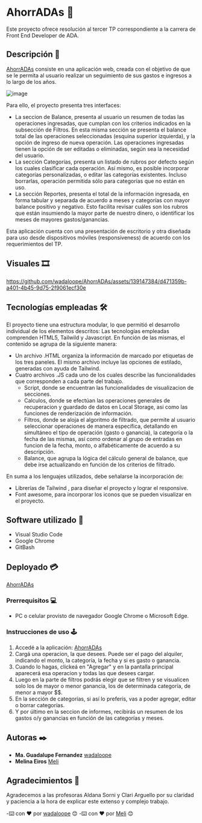 # AhorrADAs 🤑

Este proyecto ofrece resolución al tercer TP correspondiente a la carrera de Front End Developer de ADA.

## Descripción 💸

[AhorrADAs](https://wadaloope.github.io/AhorrADAs/) consiste en una aplicación web, creada con el objetivo de que se le permita al usuario realizar un seguimiento de sus gastos e ingresos a lo largo de los años.

![image](https://github.com/wadaloope/AhorrADAs/assets/139147384/0d4bb454-9332-45d9-85f9-8dcfb435d7b6)

Para ello, el proyecto presenta tres interfaces:

- La seccion de Balance, presenta al usuario un resumen de todas las operaciones ingresadas, que cumplan con los criterios indicados en la subsección de Filtros. En esta misma sección se presenta el balance total de las operaciones seleccionadas (esquina superior izquierda), y la opción de ingreso de nueva operación. Las operaciones ingresadas tienen la opción de ser editadas o eliminadas, según sea la necesidad del usuario.
- La sección Categorías, presenta un listado de rubros por defecto según los cuales clasificar cada operación. Así mismo, es posible incorporar categorías personalizadas, o editar las categorías existentes. Incluso borrarlas, operación permitida sólo para categorías que no están en uso.
- La sección Reportes, presenta el total de la información ingresada, en forma tabular y separada de acuerdo a meses y categorías con mayor balance positivo y negativo. Esto facilita revisar cuáles son los rubros que están insumiendo la mayor parte de nuestro dinero, o identificar los meses de mayores gastos/ganancias.

Esta aplicación cuenta con una presentación de escritorio y otra diseñada para uso desde dispositivos móviles (responsiveness) de acuerdo con los requerimientos del TP.

## Visuales 🎞️​

https://github.com/wadaloope/AhorrADAs/assets/139147384/d471359b-a401-4b45-9d75-2f9061ecf30e

## Tecnologías empleadas 🛠️

El proyecto tiene una estructura modular, lo que permitió el desarrollo individual de los elementos descritos:
Las tecnologías empleadas comprenden HTML5, Tailwild y Javascript. En función de las mismas, el contenido se agrupa de la siguiente manera:

- Un archivo .HTML organiza la información de marcado por etiquetas de los tres paneles. El mismo archivo incluye las opciones de estilado, generadas con ayuda de Tailwind.
- Cuatro archivos .JS cada uno de los cuales describe las funcionalidades que corresponden a cada parte del trabajo.
  - Script, donde se encuentran las funcionalidades de visualizacion de secciones.
  - Calculos, donde se efectúan las operaciones generales de recuperacion y guardado de datos en Local Storage, asi como las funciones de renderización de información.
  - Filtros, donde se aloja el algoritmo de filtrado, que permite al usuario seleccionar operaciones de manera específica, detallando en simultáneo el tipo de operación (gasto o ganancia), la categoría o la fecha de las mismas, así como ordenar al grupo de entradas en funcion de la fecha, monto, o alfabéticamente de acuerdo a su descripción.
  - Balance, que agrupa la lógica del cálculo general de balance, que debe irse actualizando en función de los criterios de filtrado.

En suma a los lenguajes utilizados, debe señalarse la incorporación de:

- Librerías de Tailwind , para diseñar el proyecto y lograr el responsive.
- Font awesome, para incorporar los iconos que se pueden visualizar en el proyecto.

## Software utilizado ​💾​

- Visual Studio Code
- Google Chrome
- GitBash

## Deployado 💳

[AhorrADAs](https://wadaloope.github.io/AhorrADAs/)

### Prerrequisitos 💻

- PC o celular provisto de navegador Google Chrome o Microsoft Edge.

### Instrucciones de uso 🕹️​

1. Accedé a la aplicación: [AhorrADAs](https://wadaloope.github.io/AhorrADAs/)
2. Cargá una operacion, la que desees. Puede ser el pago del alquiler, indicando el monto, la categoría, la fecha y si es gasto o ganancia.
3. Cuando lo hagas, clickeá en "Agregar" y en la pantalla principal aparecerá esa operacion y todas las que desees cargar.
4. Luego en la parte de filtros podrás elegir que se filtren y se visualicen solo los de mayor o menor ganancia, los de determinada categoría, de menor a mayor $$.
5. En la sección de categorías, si así lo preferís, vas a poder agregar, editar o borrar categorías.
6. Y por último en la seccion de informes, recibirás un resumen de los gastos o/y ganancias en función de las categorías y meses. 

## Autoras ✒️

- **Ma. Guadalupe Fernandez** [wadaloope](https://github.com/wadaloope)
- **Melina Eiros** [Meli](https://github.com/MeliEiros)

## Agradecimientos 🎁

Agradecemos a las profesoras Aldana Sorni y Clari Arguello por su claridad y paciencia a la hora de explicar este extenso y complejo trabajo.

-⌨️ con ❤️ por [wadaloope](https://github.com/wadaloope) 😊
-⌨️ con ❤️ por [Meli](https://github.com/MeliEiros) 😊
